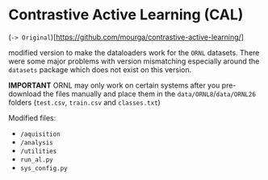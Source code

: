 # Contrastive Active Learning (CAL) 

(`-> Original`)[https://github.com/mourga/contrastive-active-learning/]

modified version to make the dataloaders work for the `ORNL` datasets. There were some major problems with version mismatching especially around the `datasets` package which does not exist on this version.

**IMPORTANT** ORNL may only work on certain systems after you pre-download the files manually and place them in the `data/ORNL8`/`data/ORNL26` folders (`test.csv`, `train.csv` and `classes.txt`)

Modified files:
 - `/aquisition`
 - `/analysis` 
 - `/utilities`
 - `run_al.py`
 - `sys_config.py`
